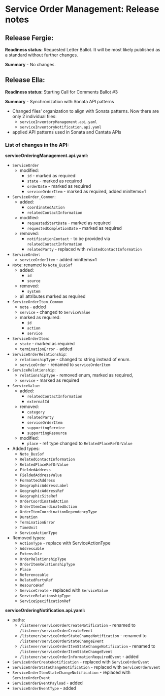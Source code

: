 # Service Order Management: Release notes

## Release Fergie:

**Readiness status**: Requested Letter Ballot. It will be most likely published
as a standard without further changes.

**Summary** - No changes.

## Release Ella:

**Readiness status**: Starting Call for Comments Ballot #3

**Summary** - Synchronization with Sonata API patterns

- Changed files' organization to align with Sonata patterns. Now there are only 2 individual files:
  - `serviceInventoryManagement.api.yaml`
  - `serviceInventoryNotification.api.yaml`
- applied API patterns used in Sonata and Cantata APIs

### List of changes in the API:

**serviceOrderingManagement.api.yaml:**

- `ServiceOrder`
  - modified:
    - `id` - marked as required
    - `state` - marked as required
    - `orderDate` - marked as required
    - `serviceOrderItem` - marked as required, added minItems=1
- `ServiceOrder_Common`:
  - added:
    - `coordinatedAction`
    - `relatedContactInformation`
  - modified:
    - `requestedStartDate` - marked as required
    - `requestedCompletionDate` - marked as required
  - removed:
    - `notificationContact` - to be provided via `relatedContactInformation`
    - `relatedParty` - replaced with `relatedContactInformation`
- `ServiceOrder`:
  - `serviceOrderItem` - added minItems=1
- `Note`: renamed to `Note_BusSof`
  - added:
    - `id`
    - `source`
  - removed:
    - `system`
  - all attributes marked as required
- `ServiceOrderItem_Common`
  - `note` - added
  - `service` - changed to `ServiceValue`
  - marked as required:
    - `id`
    - `action`
    - `service`
- `ServiceOrderItem`:
  - `state` - marked as required
  - `terminationError` - added
- `ServiceOrderRelationship`:
  - `relationshipType` - changed to string instead of enum.
  - `serviceOrder` - renamed to `serviceOrderItem`
- `ServiceRelationship`:
  - `relationshipType` - removed enum, marked as required,
  - `service` - marked as required
- `ServiceValue`:
  - added:
    - `relatedContactInformation`
    - `externalId`
  - removed:
    - `category`
    - `relatedParty`
    - `serviceOrderItem`
    - `supportingService`
    - `supportingResource`
  - modified:
    - `place` - ref type changed to `RelatedPlaceRefOrValue`
- Added types:
  - `Note_BusSof`
  - `RelatedContactInformation`
  - `RelatedPlaceRefOrValue`
  - `FieldedAddress`
  - `FieldedAddressValue`
  - `FormattedAddress`
  - `GeographicAddressLabel`
  - `GeographicAddressRef`
  - `GeographicSiteRef`
  - `OrderCoordinatedAction`
  - `OrderItemCoordinatedAction`
  - `OrderItemCoordinationDependencyType`
  - `Duration`
  - `TerminationError`
  - `TimeUnit`
  - `ServiceActionType`
- Removed types:
  - `ActionType` - replace with ServiceActionType
  - `Addressable`
  - `Extensible`
  - `OrderRelationshipType`
  - `OrderItemRelationshipType`
  - `Place`
  - `Referenceable`
  - `RelatedPartyRef`
  - `ResourceRef`
  - `ServiceCreate` - replaced with `ServiceValue`
  - `ServiceRelationshipType`
  - `ServiceSpecificationRef`

**serviceOrderingNotification.api.yaml:**

- paths:
  - `/listener/serviceOrderCreateNotification` - renamed to `/listener/serviceOrderCreateEvent`
  - `/listener/serviceOrderStateChangeNotification` - renamed to `/listener/serviceOrderStateChangeEvent`
  - `/listener/serviceOrderItemStateChangeNotification` - renamed to `/listener/serviceOrderItemStateChangeEvent`
  - `/listener/serviceOrderInformationRequiredEvent` - added
- `ServiceOrderCreateNotification` - replaced with `ServiceOrderEvent`
- `ServiceOrderStateChangeNotification` - replaced with `ServiceOrderEvent`
- `ServiceOrderItemStateChangeNotification` - replaced with `ServiceOrderEvent`
- `ServiceOrderEventPayload` - added
- `ServiceOrderEventType` - added
